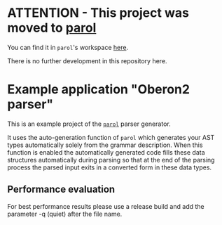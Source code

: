 # ATTENTION - This project was moved to [parol](https://github.com/jsinger67/parol)

You can find it in `parol`'s workspace [here](https://github.com/jsinger67/parol/tree/main/examples/oberon2).

There is no further development in this repository here.

# Example application "Oberon2 parser"

This is an example project of the [`parol`](https://github.com/jsinger67/parol) parser generator.

It uses the auto-generation function of `parol` which generates your AST types automatically solely
from the grammar description. When this function is enabled the automatically generated code fills
these data structures automatically during parsing so that at the end of the parsing process the
parsed input exits in a converted form in these data types.

## Performance evaluation

For best performance results please use a release build and add the parameter -q (quiet) after the
file name.
